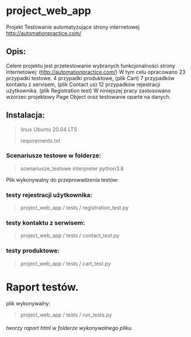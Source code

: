 # project_web_app

Projekt 
Testowanie automatyzujące strony internetowej http://automationpractice.com/

## Opis:
Celem projektu jest przetestowanie wybranych funkcjonalności strony internetowej:
(http://automationpractice.com/)
W tym celu opracowano 23 przypadki testowe.
4 przypadki produktowe, (plik Cart)
7 przypadków kontaktu z servisem, (plik Contact us)
12 przypadków rejestracji użytkownika. (plik Registration test)
W niniejszej pracy zastosowano wzorzec projektowy Page Object oraz testowanie oparte na danych.

## Instalacja:
>linux Ubuntu 20.04 LTS
>
> requirements.txt

### Scenariusze testowe w folderze:
>scenariusze_testowe
interpreter python3.8

Plik wykonywalny do przeprowadzenia testów:
### testy rejestracji użytkownika:
> project_web_app / tests /
> registration_test.py
### testy kontaktu z serwisem:
> project_web_app / tests /
> contact_test.py
### testy produktowe:
> project_web_app / tests /
> cart_test.py


# Raport testów.
plik wykonywalny:
> project_web_app / tests /
> run_tests.py

###### tworzy raport html w folderze wykonywalnego pliku.
